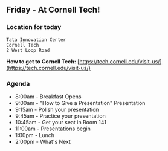 ## Friday - At Cornell Tech!

### Location for today

```
Tata Innovation Center
Cornell Tech
2 West Loop Road
```

**How to get to Cornell Tech:** [https://tech.cornell.edu/visit-us/](https://tech.cornell.edu/visit-us/)

### Agenda

* 8:00am - Breakfast Opens
* 9:00am - "How to Give a Presentation" Presentation
* 9:15am - Polish your presentation
* 9:45am - Practice your presentation
* 10:45am - Get your seat in Room 141
* 11:00am - Presentations begin
* 1:00pm - Lunch
* 2:00pm - What's Next

